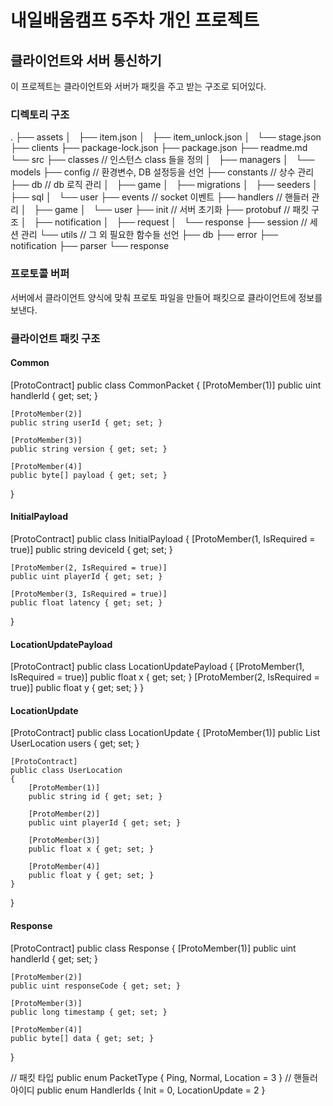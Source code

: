# 내일배움캠프 5주차 개인 프로젝트

## 클라이언트와 서버 통신하기

이 프로젝트는 클라이언트와 서버가 패킷을 주고 받는 구조로 되어있다.

### 디렉토리 구조

.
├── assets
│   ├── item.json
│   ├── item_unlock.json
│   └── stage.json
├── clients
├── package-lock.json
├── package.json
├── readme.md
└── src
├── classes // 인스턴스 class 들을 정의
│   ├── managers
│   └── models
├── config // 환경변수, DB 설정등을 선언
├── constants // 상수 관리
├── db // db 로직 관리
│   ├── game
│   ├── migrations
│   ├── seeders
│   ├── sql
│   └── user
├── events // socket 이벤트
├── handlers // 핸들러 관리
│   ├── game
│   └── user
├── init // 서버 초기화
├── protobuf // 패킷 구조
│   ├── notification
│   ├── request
│   └── response
├── session // 세션 관리
└── utils // 그 외 필요한 함수들 선언
├── db
├── error
├── notification
├── parser
└── response

### 프로토콜 버퍼

서버에서 클라이언트 양식에 맞춰 프로토 파일을 만들어 패킷으로 클라이언트에 정보를 보낸다.

### 클라이언트 패킷 구조

#### Common

[ProtoContract]
public class CommonPacket
{
[ProtoMember(1)]
public uint handlerId { get; set; }

    [ProtoMember(2)]
    public string userId { get; set; }

    [ProtoMember(3)]
    public string version { get; set; }

    [ProtoMember(4)]
    public byte[] payload { get; set; }

}

#### InitialPayload

[ProtoContract]
public class InitialPayload
{
[ProtoMember(1, IsRequired = true)]
public string deviceId { get; set; }

    [ProtoMember(2, IsRequired = true)]
    public uint playerId { get; set; }

    [ProtoMember(3, IsRequired = true)]
    public float latency { get; set; }

}

#### LocationUpdatePayload

[ProtoContract]
public class LocationUpdatePayload {
[ProtoMember(1, IsRequired = true)]
public float x { get; set; }
[ProtoMember(2, IsRequired = true)]
public float y { get; set; }
}

#### LocationUpdate

[ProtoContract]
public class LocationUpdate
{
[ProtoMember(1)]
public List UserLocation users { get; set; }

    [ProtoContract]
    public class UserLocation
    {
        [ProtoMember(1)]
        public string id { get; set; }

        [ProtoMember(2)]
        public uint playerId { get; set; }

        [ProtoMember(3)]
        public float x { get; set; }

        [ProtoMember(4)]
        public float y { get; set; }
    }

}

#### Response

[ProtoContract]
public class Response {
[ProtoMember(1)]
public uint handlerId { get; set; }

    [ProtoMember(2)]
    public uint responseCode { get; set; }

    [ProtoMember(3)]
    public long timestamp { get; set; }

    [ProtoMember(4)]
    public byte[] data { get; set; }

}

// 패킷 타입
public enum PacketType { Ping, Normal, Location = 3 }
// 핸들러 아이디
public enum HandlerIds {
Init = 0,
LocationUpdate = 2 }

